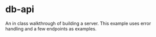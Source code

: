 # db-api

An in class walkthrough of building a server. This example uses error handling and a few endpoints as examples.
